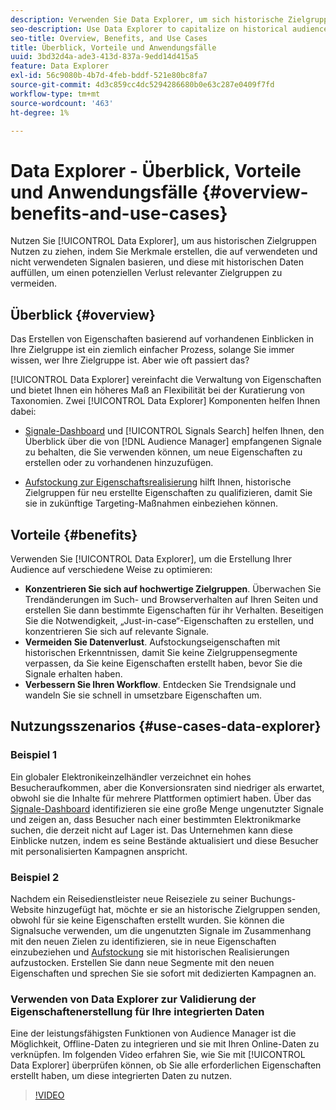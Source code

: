 ```yaml
---
description: Verwenden Sie Data Explorer, um sich historische Zielgruppen zunutze zu machen, indem Sie Eigenschaften erstellen, die auf verwendeten und nicht verwendeten Signalen basieren, und diese mit historischen Daten auffüllen, um einen potenziellen Verlust relevanter Zielgruppen zu vermeiden.
seo-description: Use Data Explorer to capitalize on historical audiences by building traits based on used and unused signals, and backfilling them with historical data to avoid potential loss of relevant audiences.
seo-title: Overview, Benefits, and Use Cases
title: Überblick, Vorteile und Anwendungsfälle
uuid: 3bd32d4a-ade3-413d-837a-9edd14d415a5
feature: Data Explorer
exl-id: 56c9080b-4b7d-4feb-bddf-521e80bc8fa7
source-git-commit: 4d3c859cc4dc5294286680b0e63c287e0409f7fd
workflow-type: tm+mt
source-wordcount: '463'
ht-degree: 1%

---
```


# Data Explorer - Überblick, Vorteile und Anwendungsfälle {#overview-benefits-and-use-cases}

Nutzen Sie [!UICONTROL Data Explorer], um aus historischen Zielgruppen Nutzen zu ziehen, indem Sie Merkmale erstellen, die auf verwendeten und nicht verwendeten Signalen basieren, und diese mit historischen Daten auffüllen, um einen potenziellen Verlust relevanter Zielgruppen zu vermeiden.

## Überblick {#overview}

Das Erstellen von Eigenschaften basierend auf vorhandenen Einblicken in Ihre Zielgruppe ist ein ziemlich einfacher Prozess, solange Sie immer wissen, wer Ihre Zielgruppe ist. Aber wie oft passiert das?

[!UICONTROL Data Explorer] vereinfacht die Verwaltung von Eigenschaften und bietet Ihnen ein höheres Maß an Flexibilität bei der Kuratierung von Taxonomien. Zwei [!UICONTROL Data Explorer] Komponenten helfen Ihnen dabei:

* [Signale-Dashboard](../../features/data-explorer/data-explorer-signals-dashboard.md) und [!UICONTROL Signals Search] helfen Ihnen, den Überblick über die von [!DNL Audience Manager] empfangenen Signale zu behalten, die Sie verwenden können, um neue Eigenschaften zu erstellen oder zu vorhandenen hinzuzufügen.

* [Aufstockung zur Eigenschaftsrealisierung](../../features/data-explorer/data-explorer-trait-backfill.md) hilft Ihnen, historische Zielgruppen für neu erstellte Eigenschaften zu qualifizieren, damit Sie sie in zukünftige Targeting-Maßnahmen einbeziehen können.

## Vorteile {#benefits}

Verwenden Sie [!UICONTROL Data Explorer], um die Erstellung Ihrer Audience auf verschiedene Weise zu optimieren:

* **Konzentrieren Sie sich auf hochwertige Zielgruppen**. Überwachen Sie Trendänderungen im Such- und Browserverhalten auf Ihren Seiten und erstellen Sie dann bestimmte Eigenschaften für ihr Verhalten. Beseitigen Sie die Notwendigkeit, „Just-in-case“-Eigenschaften zu erstellen, und konzentrieren Sie sich auf relevante Signale.
* **Vermeiden Sie Datenverlust**. Aufstockungseigenschaften mit historischen Erkenntnissen, damit Sie keine Zielgruppensegmente verpassen, da Sie keine Eigenschaften erstellt haben, bevor Sie die Signale erhalten haben.
* **Verbessern Sie Ihren Workflow**. Entdecken Sie Trendsignale und wandeln Sie sie schnell in umsetzbare Eigenschaften um.

## Nutzungsszenarios {#use-cases-data-explorer}

### Beispiel 1

Ein globaler Elektronikeinzelhändler verzeichnet ein hohes Besucheraufkommen, aber die Konversionsraten sind niedriger als erwartet, obwohl sie die Inhalte für mehrere Plattformen optimiert haben. Über das [Signale-Dashboard](../../features/data-explorer/data-explorer-signals-dashboard.md) identifizieren sie eine große Menge ungenutzter Signale und zeigen an, dass Besucher nach einer bestimmten Elektronikmarke suchen, die derzeit nicht auf Lager ist. Das Unternehmen kann diese Einblicke nutzen, indem es seine Bestände aktualisiert und diese Besucher mit personalisierten Kampagnen anspricht.

### Beispiel 2

Nachdem ein Reisedienstleister neue Reiseziele zu seiner Buchungs-Website hinzugefügt hat, möchte er sie an historische Zielgruppen senden, obwohl für sie keine Eigenschaften erstellt wurden. Sie können die Signalsuche verwenden, um die ungenutzten Signale im Zusammenhang mit den neuen Zielen zu identifizieren, sie in neue Eigenschaften einzubeziehen und [Aufstockung](../../features/data-explorer/data-explorer-trait-backfill.md) sie mit historischen Realisierungen aufzustocken. Erstellen Sie dann neue Segmente mit den neuen Eigenschaften und sprechen Sie sie sofort mit dedizierten Kampagnen an.

### Verwenden von Data Explorer zur Validierung der Eigenschaftenerstellung für Ihre integrierten Daten

Eine der leistungsfähigsten Funktionen von Audience Manager ist die Möglichkeit, Offline-Daten zu integrieren und sie mit Ihren Online-Daten zu verknüpfen. Im folgenden Video erfahren Sie, wie Sie mit [!UICONTROL Data Explorer] überprüfen können, ob Sie alle erforderlichen Eigenschaften erstellt haben, um diese integrierten Daten zu nutzen.

>[!VIDEO](https://video.tv.adobe.com/v/25149/)
